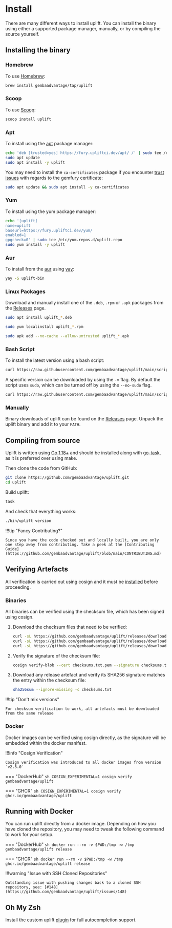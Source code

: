 # Install

There are many different ways to install uplift. You can install the binary using either a supported package manager, manually, or by compiling the source yourself.

## Installing the binary

### Homebrew

To use [Homebrew](https://brew.sh/):

```sh
brew install gembaadvantage/tap/uplift
```

### Scoop

To use [Scoop](https://scoop.sh/):

```sh
scoop install uplift
```

### Apt

To install using the [apt](https://ubuntu.com/server/docs/package-management) package manager:

```sh
echo 'deb [trusted=yes] https://fury.upliftci.dev/apt/ /' | sudo tee /etc/apt/sources.list.d/uplift.list
sudo apt update
sudo apt install -y uplift
```

You may need to install the `ca-certificates` package if you encounter [trust issues](https://gemfury.com/help/could-not-verify-ssl-certificate/) with regards to the gemfury certificate:

```sh
sudo apt update && sudo apt install -y ca-certificates
```

### Yum

To install using the yum package manager:

```sh
echo '[uplift]
name=uplift
baseurl=https://fury.upliftci.dev/yum/
enabled=1
gpgcheck=0' | sudo tee /etc/yum.repos.d/uplift.repo
sudo yum install -y uplift
```

### Aur

To install from the [aur](https://archlinux.org/) using [yay](https://github.com/Jguer/yay):

```sh
yay -S uplift-bin
```

### Linux Packages

Download and manually install one of the `.deb`, `.rpm` or `.apk` packages from the [Releases](https://github.com/gembaadvantage/uplift/releases) page.

```sh
sudo apt install uplift_*.deb
```

```sh
sudo yum localinstall uplift_*.rpm
```

```sh
sudo apk add --no-cache --allow-untrusted uplift_*.apk
```

### Bash Script

To install the latest version using a bash script:

```sh
curl https://raw.githubusercontent.com/gembaadvantage/uplift/main/scripts/install | bash
```

A specific version can be downloaded by using the `-v` flag. By default the script uses `sudo`, which can be turned off by using the `--no-sudo` flag.

```sh
curl https://raw.githubusercontent.com/gembaadvantage/uplift/main/scripts/install | bash -s -- -v v2.6.3 --no-sudo
```

### Manually

Binary downloads of uplift can be found on the [Releases](https://github.com/gembaadvantage/uplift/releases) page. Unpack the uplift binary and add it to your `PATH`.

## Compiling from source

Uplift is written using [Go 1.18+](https://go.dev/doc/install) and should be installed along with [go-task](https://taskfile.dev/#/installation), as it is preferred over using make.

Then clone the code from GitHub:

```sh
git clone https://github.com/gembaadvantage/uplift.git
cd uplift
```

Build uplift:

```sh
task
```

And check that everything works:

```sh
./bin/uplift version
```

!!!tip "Fancy Contributing?"

    Since you have the code checked out and locally built, you are only one step away from contributing. Take a peek at the [Contributing Guide](https://github.com/gembaadvantage/uplift/blob/main/CONTRIBUTING.md)

## Verifying Artefacts

All verification is carried out using cosign and it must be [installed](https://docs.sigstore.dev/cosign/installation) before proceeding.

### Binaries

All binaries can be verified using the checksum file, which has been signed using cosign.

1. Download the checksum files that need to be verified:

    ```sh
    curl -sL https://github.com/gembaadvantage/uplift/releases/download/v2.5.0/checksums.txt -O
    curl -sL https://github.com/gembaadvantage/uplift/releases/download/v2.5.0/checksums.txt.sig -O
    curl -sL https://github.com/gembaadvantage/uplift/releases/download/v2.5.0/checksums.txt.pem -O
    ```

1. Verify the signature of the checksum file:

    ```sh
    cosign verify-blob --cert checksums.txt.pem --signature checksums.txt.sig checksums.txt
    ```

1. Download any release artefact and verify its SHA256 signature matches the entry within the checksum file:

    ```sh
    sha256sum --ignore-missing -c checksums.txt
    ```

!!!tip "Don't mix versions"

    For checksum verification to work, all artefacts must be downloaded from the same release

### Docker

Docker images can be verified using cosign directly, as the signature will be embedded within the docker manifest.

!!!info "Cosign Verification"

    Cosign verification was introduced to all docker images from version `v2.5.0`

=== "DockerHub"
    ```sh
    COSIGN_EXPERIMENTAL=1 cosign verify gembaadvantage/uplift
    ```

=== "GHCR"
    ```sh
    COSIGN_EXPERIMENTAL=1 cosign verify ghcr.io/gembaadvantage/uplift
    ```

## Running with Docker

You can run uplift directly from a docker image. Depending on how you have cloned the repository, you may need to tweak the following command to work for your setup.

=== "DockerHub"
    ```sh
    docker run --rm -v $PWD:/tmp -w /tmp gembaadvantage/uplift release
    ```

=== "GHCR"
    ```sh
    docker run --rm -v $PWD:/tmp -w /tmp ghcr.io/gembaadvantage/uplift release
    ```

!!!warning "Issue with SSH Cloned Repositories"

    Outstanding issue with pushing changes back to a cloned SSH repository, see: [#148](https://github.com/gembaadvantage/uplift/issues/148)

## Oh My Zsh

Install the custom uplift [plugin](https://github.com/gembaadvantage/uplift-oh-my-zsh) for full autocompletion support.
